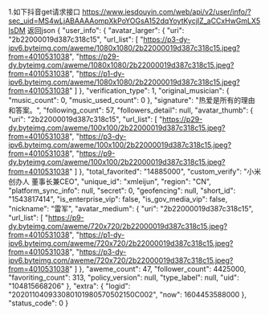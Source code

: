 1.如下抖音get请求接口
https://www.iesdouyin.com/web/api/v2/user/info/?sec_uid=MS4wLjABAAAAompXkPoYOGsA152dqYoytKycjIZ_aCCxHwGmLX5IsDM
返回json
{
    "user_info": {
        "avatar_larger": {
            "uri": "2b22000019d387c318c15",
            "url_list": [
                "https://p3-dy-ipv6.byteimg.com/aweme/1080x1080/2b22000019d387c318c15.jpeg?from=4010531038",
                "https://p29-dy.byteimg.com/aweme/1080x1080/2b22000019d387c318c15.jpeg?from=4010531038",
                "https://p1-dy-ipv6.byteimg.com/aweme/1080x1080/2b22000019d387c318c15.jpeg?from=4010531038"
            ]
        },
        "verification_type": 1,
        "original_musician": {
            "music_count": 0,
            "music_used_count": 0
        },
        "signature": "热爱是所有的理由和答案。",
        "following_count": 57,
        "followers_detail": null,
        "avatar_thumb": {
            "uri": "2b22000019d387c318c15",
            "url_list": [
                "https://p29-dy.byteimg.com/aweme/100x100/2b22000019d387c318c15.jpeg?from=4010531038",
                "https://p3-dy-ipv6.byteimg.com/aweme/100x100/2b22000019d387c318c15.jpeg?from=4010531038",
                "https://p9-dy.byteimg.com/aweme/100x100/2b22000019d387c318c15.jpeg?from=4010531038"
            ]
        },
        "total_favorited": "14885000",
        "custom_verify": "小米创办人 董事长兼CEO",
        "unique_id": "xmleijun",
        "region": "CN",
        "platform_sync_info": null,
        "secret": 0,
        "geofencing": null,
        "short_id": "1543817414",
        "is_enterprise_vip": false,
        "is_gov_media_vip": false,
        "nickname": "雷军",
        "avatar_medium": {
            "uri": "2b22000019d387c318c15",
            "url_list": [
                "https://p9-dy.byteimg.com/aweme/720x720/2b22000019d387c318c15.jpeg?from=4010531038",
                "https://p1-dy-ipv6.byteimg.com/aweme/720x720/2b22000019d387c318c15.jpeg?from=4010531038",
                "https://p3-dy-ipv6.byteimg.com/aweme/720x720/2b22000019d387c318c15.jpeg?from=4010531038"
            ]
        },
        "aweme_count": 47,
        "follower_count": 4425000,
        "favoriting_count": 313,
        "policy_version": null,
        "type_label": null,
        "uid": "104815668206"
    },
    "extra": {
        "logid": "202011040933080101980570502150C002",
        "now": 1604453588000
    },
    "status_code": 0
}